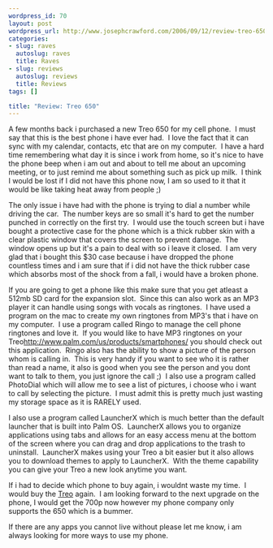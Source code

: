 ```yaml
--- 
wordpress_id: 70
layout: post
wordpress_url: http://www.josephcrawford.com/2006/09/12/review-treo-650/
categories: 
- slug: raves
  autoslug: raves
  title: Raves
- slug: reviews
  autoslug: reviews
  title: Reviews
tags: []

title: "Review: Treo 650"
---
```


A few months back i purchased a new Treo 650 for my cell phone.  I must say that this is the best phone i have ever had.  I love the fact that it can sync with my calendar, contacts, etc that are on my computer.  I have a hard time remembering what day it is since i work from home, so it's nice to have the phone beep when i am out and about to tell me about an upcoming meeting, or to just remind me about something such as pick up milk.  I think I would be lost if I did not have this phone now, I am so used to it that it would be like taking heat away from people ;)

The only issue i have had with the phone is trying to dial a number while driving the car.  The number keys are so small it's hard to get the number punched in correctly on the first try.  I would use the touch screen but i have bought a protective case for the phone which is a thick rubber skin with a clear plastic window that covers the screen to prevent damage.  The window opens up but it's a pain to deal with so i leave it closed.  I am very glad that i bought this $30 case because i have dropped the phone countless times and i am sure that if i did not have the thick rubber case which absorbs most of the shock from a fall, i would have a broken phone.

If you are going to get a phone like this make sure that you get atleast a 512mb SD card for the expansion slot.  Since this can also work as an MP3 player it can handle using songs with vocals as ringtones.  I have used a program on the mac to create my own ringtones from MP3's that i have on my computer.  I use a program called Ringo to manage the cell phone ringtones and love it.  If you would like to have MP3 ringtones on your Treo<http://www.palm.com/us/products/smartphones/> you should check out this application.  Ringo also has the ability to show a picture of the person whom is calling in.  This is very handy if you want to see who it is rather than read a name, it also is good when you see the person and you dont want to talk to them, you just ignore the call ;)  I also use a program called PhotoDial which will allow me to see a list of pictures, i choose who i want to call by selecting the picture.  I must admit this is pretty much just wasting my storage space as it is RARELY used.
<!--more-->
I also use a program called LauncherX which is much better than the default launcher that is built into Palm OS.  LauncherX allows you to organize applications using tabs and allows for an easy access menu at the bottom of the screen where you can drag and drop applications to the trash to uninstall.  LauncherX makes using your Treo a bit easier but it also allows you to download themes to apply to LauncherX.  With the theme capability you can give your Treo a new look anytime you want.

If i had to decide which phone to buy again, i wouldnt waste my time.  I would buy the [Treo](http://www.palm.com/us/products/smartphones/ "Palm Smartphones") again.  I am looking forward to the next upgrade on the phone, I would get the 700p now however my phone company only supports the 650 which is a bummer.

If there are any apps you cannot live without please let me know, i am always looking for more ways to use my phone.
